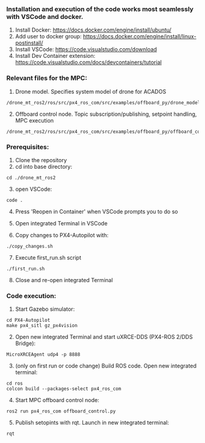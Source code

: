 ### Installation and execution of the code works most seamlessly with VSCode and docker.

1. Install Docker:
    https://docs.docker.com/engine/install/ubuntu/
2. Add user to docker group:
    https://docs.docker.com/engine/install/linux-postinstall/
3. Install VSCode:
    https://code.visualstudio.com/download
4. Install Dev Container extension:
    https://code.visualstudio.com/docs/devcontainers/tutorial


### Relevant files for the MPC:

1. Drone model. Specifies system model of drone for ACADOS
```
/drone_mt_ros2/ros/src/px4_ros_com/src/examples/offboard_py/drone_model.py
```


2. Offboard control node. Topic subscription/publishing, setpoint handling, MPC execution
```
/drone_mt_ros2/ros/src/px4_ros_com/src/examples/offboard_py/offboard_control.py
```

### Prerequisites:

1. Clone the repository
2. cd into base directory:
```
cd ./drone_mt_ros2
```
3. open VSCode:
```
code .
```
4. Press 'Reopen in Container' when VSCode prompts you to do so

5. Open integrated Terminal in VSCode

6. Copy changes to PX4-Autopilot with:
```
./copy_changes.sh
```

7. Execute first_run.sh script
```
./first_run.sh
```


8. Close and re-open integrated Terminal

### Code execution:

1. Start Gazebo simulator:
```
cd PX4-Autopilot
make px4_sitl gz_px4vision
```

2. Open new integrated Terminal and start uXRCE-DDS (PX4-ROS 2/DDS Bridge):
```
MicroXRCEAgent udp4 -p 8888
```

3. (only on first run or code change) Build ROS code. Open new integrated terminal:
```
cd ros
colcon build --packages-select px4_ros_com
```

4. Start MPC offboard control node:
```
ros2 run px4_ros_com offboard_control.py
```

5. Publish setopints with rqt. Launch in new integrated terminal:
```
rqt
```



